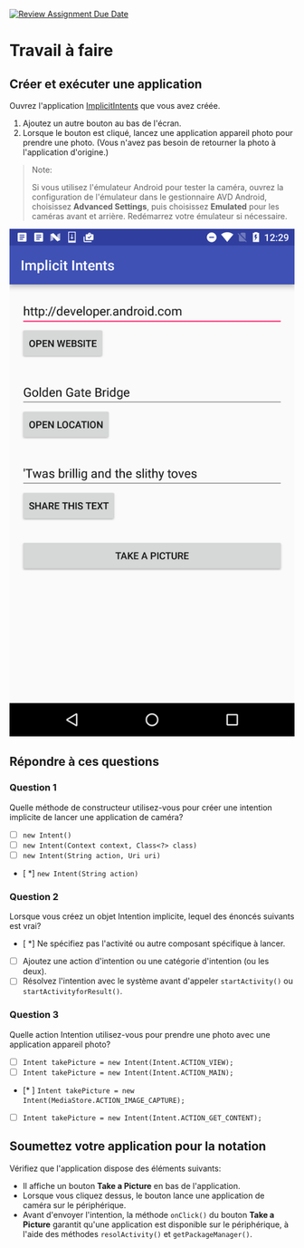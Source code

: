 [![Review Assignment Due Date](https://classroom.github.com/assets/deadline-readme-button-24ddc0f5d75046c5622901739e7c5dd533143b0c8e959d652212380cedb1ea36.svg)](https://classroom.github.com/a/SnYzJ-ev)
# Travail à faire

## Créer et exécuter une application

Ouvrez l'application [ImplicitIntents](https://github.com/khammami/android-fundamentals-apps-v2/tree/master/ImplicitIntents) que vous avez créée.

1. Ajoutez un autre bouton au bas de l'écran.
2. Lorsque le bouton est cliqué, lancez une application appareil photo pour prendre une photo. (Vous n'avez pas besoin de retourner la photo à l'application d'origine.)

> Note:
>
> Si vous utilisez l'émulateur Android pour tester la caméra, ouvrez la configuration de l'émulateur dans le gestionnaire AVD Android, choisissez **Advanced Settings**, puis choisissez **Emulated** pour les caméras avant et arrière. Redémarrez votre émulateur si nécessaire.

![screenshot](./images/screenshot.png)

## Répondre à ces questions

### **Question 1**

Quelle méthode de constructeur utilisez-vous pour créer une intention implicite de lancer une application de caméra?

- [ ] `new Intent()`
- [ ] `new Intent(Context context, Class<?> class)`
- [ ] `new Intent(String action, Uri uri)`
- [ *] `new Intent(String action)`

### **Question 2**

Lorsque vous créez un objet Intention implicite, lequel des énoncés suivants est vrai?

- [ *] Ne spécifiez pas l'activité ou autre composant spécifique à lancer.
- [ ] Ajoutez une action d'intention ou une catégorie d'intention (ou les deux).
- [ ] Résolvez l'intention avec le système avant d'appeler `startActivity()` ou `startActivityforResult()`.

### **Question 3**

Quelle action Intention utilisez-vous pour prendre une photo avec une application appareil photo?

- [ ] `Intent takePicture = new Intent(Intent.ACTION_VIEW);`
- [ ] `Intent takePicture = new Intent(Intent.ACTION_MAIN);`
- [* ] `Intent takePicture = new Intent(MediaStore.ACTION_IMAGE_CAPTURE);`
- [ ] `Intent takePicture = new Intent(Intent.ACTION_GET_CONTENT);`

## Soumettez votre application pour la notation

Vérifiez que l'application dispose des éléments suivants:

* Il affiche un bouton **Take a Picture** en bas de l'application.
* Lorsque vous cliquez dessus, le bouton lance une application de caméra sur le périphérique.
* Avant d'envoyer l'intention, la méthode `onClick()` du bouton **Take a Picture** garantit qu'une application est disponible sur le périphérique, à l'aide des méthodes `resolActivity()` et `getPackageManager()`.
